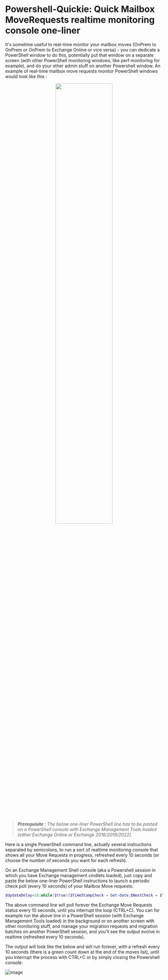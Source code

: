 # Powershell-Quickie: Quick Mailbox MoveRequests realtime monitoring console one-liner

It's sometime useful to real-time monitor your mailbox moves (OnPrem to OnPrem or OnPrem to Exchange Online or vice versa) - you can dedicate a PowerShell window to do this, potentially put that window on a separate screen (with other PowerShell monitoring windows, like perf monitoring for example), and do your other admin stuff on another Powershell window. An example of real-time mailbox move requests monitor PowerShell windows would look like this :

<center><img src=https://user-images.githubusercontent.com/33433229/176021663-5f0e90b3-cfa3-4fcd-9d49-fa4dc63bc43d.png height = "60%" width = "60%" ></center>


> ***Prerequisite** : The below one-liner PowerShell line has to be pasted on a PowerShell console with Exchange Management Tools loaded (either Exchange Online or Exchange 2016/2019/2022).*

Here is a single PowerShell command line, actually several instructions separated by semicolons, to run a sort of realtime monitoring console that shows all your Move Requests in progress, refreshed every 10 seconds (or choose the number of seconds you want for each refresh).

On an Exchange Management Shell console (aka a Powershell session in which you have Exchange management cmdlets loaded), just copy and paste the below one-liner PowerShell instructions to launch a periodic check poll (every 10 seconds) of your Mailbox Move requests:

```powershell
$UpdateDelay=10;while($true){$TimeStampCheck = Get-date;$NextCheck = $TimeStampCheck.AddSeconds(10);$NexStat = get-moverequest -ResultSize Unlimited| Get-MoveRequestStatistics;cls;Write-Host "Check:$TimeStampCheck";Write-Host "Next Check : $NextCheck";$NexStat | ft DisplayName, PercentComplete, SourceDatabase, TargetDatabase, TotalMailboxSize, StatusDetail -a;write-host "Seconds before new refresh: " -nonewline;For ($i=$UpdateDelay;$i -ge 0;$i--){Write-Host "$i" -ForegroundColor green -nonewline;if ($i -eq $($UpdateDelay - 1)){write-host "`b`b "-nonewline}else{write-host "`b" -nonewline};Sleep 1}}
```

The above command line will poll forever the Exchange Move Requests status every 10 seconds, until you interrupt the loop (CTRL+C). You can for example run the above line in a PowerShell session (with Exchange Management Tools loaded) in the background or on another screen with other monitoring stuff, and manage your migration requests and migration batches on another PowerShell session, and you'll see the output evolve in realtime (refreshed every 10 seconds).

The output will look like the below and will run forever, with a refresh every 10 seconds (there is a green count down at the end of the moves list), until you interrupt the process with CTRL+C or by simply closing the Powershell console:

![image](https://user-images.githubusercontent.com/33433229/176021663-5f0e90b3-cfa3-4fcd-9d49-fa4dc63bc43d.png)
